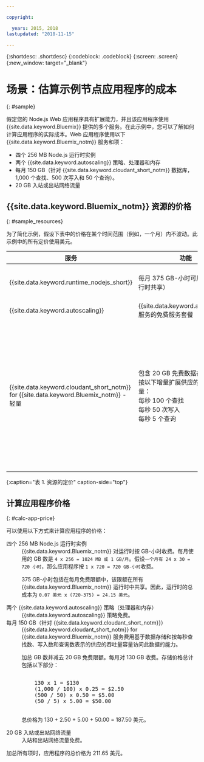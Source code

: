 ```yaml
---

copyright:

  years: 2015, 2018
lastupdated: "2018-11-15"

---
```


{:shortdesc: .shortdesc}
{:codeblock: .codeblock}
{:screen: .screen}
{:new_window: target="_blank"}

# 场景：估算示例节点应用程序的成本
{: #sample}

假定您的 Node.js Web 应用程序具有扩展能力，并且该应用程序使用 {{site.data.keyword.Bluemix}} 提供的多个服务。在此示例中，您可以了解如何计算应用程序的实际成本。Web 应用程序使用以下 {{site.data.keyword.Bluemix_notm}} 服务和项：

* 四个 256 MB Node.js 运行时实例
* 两个 {{site.data.keyword.autoscaling}} 策略、处理器和内存
* 每月 150 GB（针对 {{site.data.keyword.cloudant_short_notm}} 数据库，1,000 个查找、500 次写入和 50 个查询）。
* 20 GB 入站或出站网络流量


## {{site.data.keyword.Bluemix_notm}} 资源的价格
{: #sample_resources}

为了简化示例，假设下表中的价格在某个时间范围（例如，一个月）内不波动。此示例中的所有定价使用美元。

|服务|	功能|	价格|
|-----------------------------------|---------------------------------------------------------------------|-------------------|
| {{site.data.keyword.runtime_nodejs_short}}                   |	每月 375 GB-小时可用（在所有运行时共享）|	0.07 美元/GB-小时|
| {{site.data.keyword.autoscaling}} |	{{site.data.keyword.autoscaling}} 服务的免费服务套餐|	免费|
| {{site.data.keyword.cloudant_short_notm}} for {{site.data.keyword.Bluemix_notm}} - 轻量|包含 20 GB 免费数据存储</br>按以下增量扩展供应的吞吐量容量：</br>每秒 100 个查找</br>每秒 50 次写入</br>每秒 5 个查询|1.00 美元/GB 数据存储</br>每秒 0.25 美元/查找</br>每秒 0.50 美元/写入</br>每秒 5.00 美元/查询|
{:caption="表 1. 资源的定价" caption-side="top"}


## 计算应用程序价格
{: #calc-app-price}

可以使用以下方式来计算应用程序的价格：

<dl>
<dt>四个 256 MB Node.js 运行时实例</dt>
<dd>{{site.data.keyword.Bluemix_notm}} 对运行时按 GB-小时收费。每月使用的 GB 数是 <code>4 x 256 = 1024 MB 或 1 GB/月</code>。假设<code>一个月有 24 x 30 = 720 小时</code>，那么应用程序按 <code>1 x 720 = 720 GB-小时</code>收费。<p>
375 GB-小时包括在每月免费限额中，该限额在所有 {{site.data.keyword.Bluemix_notm}} 运行时中共享。因此，运行时的总成本为 <code>0.07 美元 x (720-375) = 24.15 美元</code>。</p></dd>

<dt>两个 {{site.data.keyword.autoscaling}} 策略（处理器和内存）</dt>
<dd>{{site.data.keyword.autoscaling}} 策略免费。</dd>

<dt>每月 150 GB（针对 {{site.data.keyword.cloudant_short_notm}}）</dt>
<dd>{{site.data.keyword.cloudant_short_notm}} for {{site.data.keyword.Bluemix_notm}} 服务费用基于数据存储和按每秒查找数、写入数和查询数表示的供应的吞吐量容量访问此数据的能力。
<p>
加总 GB 数并减去 20 GB 免费限额。每月对 130 GB 收费。存储价格总计包括以下部分：</p>
<pre class="codeblock">
<codeblock>
    130 x 1 = $130
    (1,000 / 100) x 0.25 = $2.50
    (500 / 50) x 0.50 = $5.00
    (50 / 5) x 5.00 = $50.00
</codeblock>
</pre>
<p>
总价格为 130 + 2.50 + 5.00 + 50.00 = 187.50 美元。</p></dd>

<dt>20 GB 入站或出站网络流量</dt>
<dd>入站和出站网络流量免费。</dd>

</dl>

加总所有项时，应用程序的总价格为 211.65 美元。
